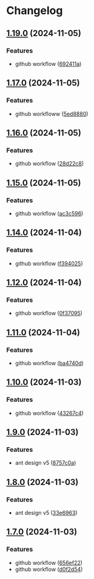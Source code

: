 # Changelog

## [1.19.0](https://github.com/Erdhiem-UI/ng-zorro-v5-experimental-view/compare/v1.18.0...v1.19.0) (2024-11-05)


### Features

* github workflow ([692411a](https://github.com/Erdhiem-UI/ng-zorro-v5-experimental-view/commit/692411a39dfa51d05a5cf3592f077d508987cf41))

## [1.17.0](https://github.com/Erdhiem-UI/ng-zorro-v5-experimental-view/compare/v1.16.0...v1.17.0) (2024-11-05)


### Features

* github workfloww ([5ed8880](https://github.com/Erdhiem-UI/ng-zorro-v5-experimental-view/commit/5ed888067a4b4feabc2b06f787a4a6811da58929))

## [1.16.0](https://github.com/Erdhiem-UI/ng-zorro-v5-experimental-view/compare/v1.15.0...v1.16.0) (2024-11-05)


### Features

* github workflow ([28d22c8](https://github.com/Erdhiem-UI/ng-zorro-v5-experimental-view/commit/28d22c86fe0620fa937962eae4539d07726dbc1b))

## [1.15.0](https://github.com/Erdhiem-UI/ng-zorro-v5-experimental-view/compare/v1.14.0...v1.15.0) (2024-11-05)


### Features

* github workflow ([ac3c596](https://github.com/Erdhiem-UI/ng-zorro-v5-experimental-view/commit/ac3c5961e3fd98c3827d89a96623bb4439ae1a0a))

## [1.14.0](https://github.com/Erdhiem-UI/ng-zorro-v5-experimental-view/compare/v1.13.0...v1.14.0) (2024-11-04)


### Features

* github workflow ([f394025](https://github.com/Erdhiem-UI/ng-zorro-v5-experimental-view/commit/f39402522208f5e6e6106a0d593a1a90dd179a0f))

## [1.12.0](https://github.com/Erdhiem-UI/ng-zorro-v5-experimental-view/compare/v1.11.0...v1.12.0) (2024-11-04)


### Features

* github workflow ([0f37095](https://github.com/Erdhiem-UI/ng-zorro-v5-experimental-view/commit/0f37095f4bff484c2b96f04fb2db6a0723dad79e))

## [1.11.0](https://github.com/Erdhiem-UI/ng-zorro-v5-experimental-view/compare/v1.10.0...v1.11.0) (2024-11-04)


### Features

* github workflow ([ba4740d](https://github.com/Erdhiem-UI/ng-zorro-v5-experimental-view/commit/ba4740d136314bd604d935dcc83198648068a0dc))

## [1.10.0](https://github.com/Erdhiem-UI/ng-zorro-v5-experimental-view/compare/v1.9.0...v1.10.0) (2024-11-03)


### Features

* github workflow ([43267c4](https://github.com/Erdhiem-UI/ng-zorro-v5-experimental-view/commit/43267c4e0909198c7133cca7d6a0b62869d1957b))

## [1.9.0](https://github.com/Erdhiem-UI/ng-zorro-v5-experimental-view/compare/v1.8.0...v1.9.0) (2024-11-03)


### Features

* ant design v5 ([8757c0a](https://github.com/Erdhiem-UI/ng-zorro-v5-experimental-view/commit/8757c0ad8dbbcb77b32ec58d1d16de42c1a9c6ea))

## [1.8.0](https://github.com/Erdhiem-UI/ng-zorro-v5-experimental-view/compare/v1.7.0...v1.8.0) (2024-11-03)


### Features

* ant design v5 ([33e6963](https://github.com/Erdhiem-UI/ng-zorro-v5-experimental-view/commit/33e696395dca7d0cdd380e2b0bd3e9f3d52f6d03))

## [1.7.0](https://github.com/Erdhiem-UI/ng-zorro-v5-experimental-view/compare/v1.6.0...v1.7.0) (2024-11-03)


### Features

* github workflow ([656ef22](https://github.com/Erdhiem-UI/ng-zorro-v5-experimental-view/commit/656ef2282517164f9b3082e181c4105b7e2a3b01))
* github workflow ([d0f2d54](https://github.com/Erdhiem-UI/ng-zorro-v5-experimental-view/commit/d0f2d54f86966cae814dbb2557d9acec29ef37e8))
